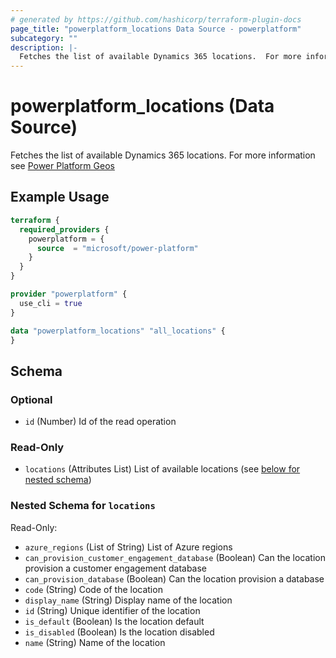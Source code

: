 ```yaml
---
# generated by https://github.com/hashicorp/terraform-plugin-docs
page_title: "powerplatform_locations Data Source - powerplatform"
subcategory: ""
description: |-
  Fetches the list of available Dynamics 365 locations.  For more information see Power Platform Geos https://learn.microsoft.com/en-us/power-platform/admin/regions-overview
---
```


# powerplatform_locations (Data Source)

Fetches the list of available Dynamics 365 locations.  For more information see [Power Platform Geos](https://learn.microsoft.com/en-us/power-platform/admin/regions-overview)

## Example Usage

```terraform
terraform {
  required_providers {
    powerplatform = {
      source  = "microsoft/power-platform"
    }
  }
}

provider "powerplatform" {
  use_cli = true
}

data "powerplatform_locations" "all_locations" {
}
```

<!-- schema generated by tfplugindocs -->
## Schema

### Optional

- `id` (Number) Id of the read operation

### Read-Only

- `locations` (Attributes List) List of available locations (see [below for nested schema](#nestedatt--locations))

<a id="nestedatt--locations"></a>
### Nested Schema for `locations`

Read-Only:

- `azure_regions` (List of String) List of Azure regions
- `can_provision_customer_engagement_database` (Boolean) Can the location provision a customer engagement database
- `can_provision_database` (Boolean) Can the location provision a database
- `code` (String) Code of the location
- `display_name` (String) Display name of the location
- `id` (String) Unique identifier of the location
- `is_default` (Boolean) Is the location default
- `is_disabled` (Boolean) Is the location disabled
- `name` (String) Name of the location
